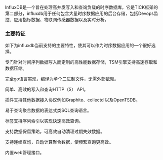 InfluxDB是一个旨在处理高并发写入和查询负载的时序数据库，它是TICK框架的第二部分，influxdb用于任何包含大量时序数据应用的后台存储，包括Devops监控、应用指标数据、物联网传感器数据以及实时分析。

### 主要特征

如下为influxdb当前支持的主要特性，使其可以作为时序数据应用的一个很好选择。

专门针对时间序列数据写入而定制的高性能数据存储，TSM引擎支持高速存取和数据压缩。

完全go语言实现，编译为单个二进制文件，无需外部依赖。

简单、高效的写入和查询HTTP（S） API。

插件支持其他数据接入协议例如Graphite、collectd 以及OpenTSDB。

易于查询聚合数据的表达式类SQL查询语言。

标签支持序列索引以实现快速高效查询。

支持数据保留策略，可高效自动清理过期失效数据。

支持连续查询，自动计算聚合数据，使频繁查询更高效。

内置web管理接口。

